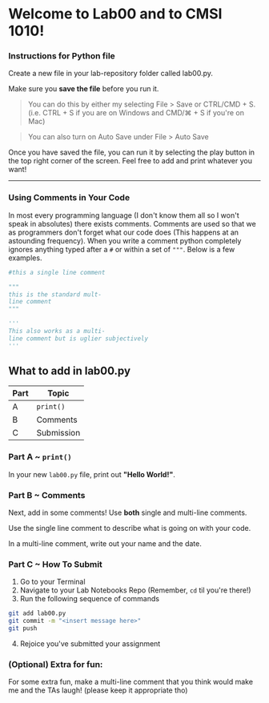 # Welcome to Lab00 and to CMSI 1010!

### Instructions for Python file
Create a new file in your lab-repository folder called lab00.py.

Make sure you **save the file** before you run it.
>You can do this by either my selecting File > Save or CTRL/CMD + S. (i.e. CTRL + S if you are on Windows and CMD/⌘ + S if you're on Mac)

>You can also turn on Auto Save under File > Auto Save

Once you have saved the file, you can run it by selecting the play button in the top right corner of the screen. Feel free to add and print whatever you want!

--- 

### Using Comments in Your Code
In most every programming language (I don't know them all so I won't speak in absolutes) there exists comments. Comments are used so that we as programmers don't forget what our code does (This happens at an astounding frequency). When you write a comment python completely ignores anything typed after a `#` or within a set of `"""`. Below is a few examples.
```python
#this a single line comment

"""
this is the standard mult-
line comment
"""

'''
This also works as a multi-
line comment but is uglier subjectively
'''
```

## What to add in lab00.py
|Part|Topic|
|---|---|
|A|`print()`|
|B|Comments|
|C|Submission|

### Part A ~ `print()`
In your new `lab00.py` file, print out **"Hello World!"**.


### Part B ~ Comments
Next, add in some comments! Use **both** single and multi-line comments. 

Use the single line comment to describe what is going on with your code.

In a multi-line comment, write out your name and the date. 

### Part C ~ How To Submit

1. Go to your Terminal 
2. Navigate to your Lab Notebooks Repo (Remember, `cd` til you're there!)
3. Run the following sequence of commands
```bash
git add lab00.py
git commit -m "<insert message here>"
git push
```
4. Rejoice you've submitted your assignment

### (Optional) Extra for fun:
For some extra fun, make a multi-line comment that you think would make me and the TAs laugh! (please keep it appropriate tho)
